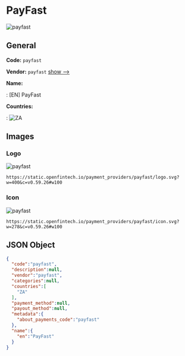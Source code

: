 
# PayFast 
![payfast](https://static.openfintech.io/payment_providers/payfast/logo.svg?w=400&c=v0.59.26#w100)  

## General 
 
**Code:** `payfast` 
 
**Vendor:** `payfast` [show -->](/vendors/payfast/) 
 
**Name:** 
 
:	[EN] PayFast 
 
 
**Countries:** 
 
:	![ZA](https://cdnjs.cloudflare.com/ajax/libs/flag-icon-css/3.3.0/flags/4x3/za.svg#w24)  

## Images 

### Logo 
 
![payfast](https://static.openfintech.io/payment_providers/payfast/logo.svg?w=400&c=v0.59.26#w100)  

```
https://static.openfintech.io/payment_providers/payfast/logo.svg?w=400&c=v0.59.26#w100
```  

### Icon 
 
![payfast](https://static.openfintech.io/payment_providers/payfast/icon.svg?w=278&c=v0.59.26#w100)  

```
https://static.openfintech.io/payment_providers/payfast/icon.svg?w=278&c=v0.59.26#w100
```  

## JSON Object 

```json
{
  "code":"payfast",
  "description":null,
  "vendor":"payfast",
  "categories":null,
  "countries":[
    "ZA"
  ],
  "payment_method":null,
  "payout_method":null,
  "metadata":{
    "about_payments_code":"payfast"
  },
  "name":{
    "en":"PayFast"
  }
}
```  
